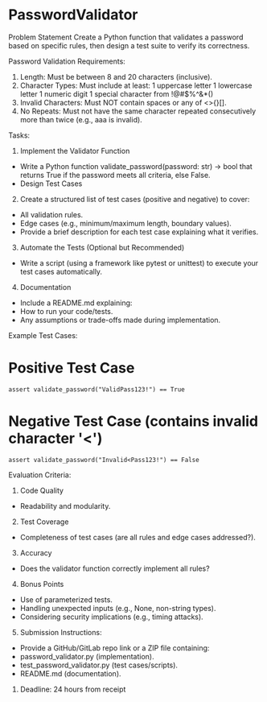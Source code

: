 # PasswordValidator

Problem Statement
Create a Python function that validates a password based on specific rules, then design a test suite to verify its correctness.


Password Validation Requirements:
1. Length: Must be between 8 and 20 characters (inclusive).
2. Character Types: Must include at least:
	1 uppercase letter
	1 lowercase letter
	1 numeric digit
	1 special character from !@#$%^&*()
3. Invalid Characters: Must NOT contain spaces or any of <>{}[].
4. No Repeats: Must not have the same character repeated consecutively more than twice (e.g., aaa is invalid).
   
Tasks:
1. Implement the Validator Function
- Write a Python function validate_password(password: str) -> bool that returns True if the password meets all criteria, else False.
- Design Test Cases
2. Create a structured list of test cases (positive and negative) to cover:
- All validation rules.
- Edge cases (e.g., minimum/maximum length, boundary values).
- Provide a brief description for each test case explaining what it verifies.
3. Automate the Tests (Optional but Recommended)
- Write a script (using a framework like pytest or unittest) to execute your test cases automatically.
4. Documentation
- Include a README.md explaining:
- How to run your code/tests.
- Any assumptions or trade-offs made during implementation.

Example Test Cases:

# Positive Test Case 

	assert validate_password("ValidPass123!") == True 

# Negative Test Case (contains invalid character '<') 

	assert validate_password("Invalid<Pass123!") == False



Evaluation Criteria:

1. Code Quality
- Readability and modularity.
2. Test Coverage
- Completeness of test cases (are all rules and edge cases addressed?).
3. Accuracy
- Does the validator function correctly implement all rules?
4. Bonus Points
- Use of parameterized tests.
- Handling unexpected inputs (e.g., None, non-string types).
- Considering security implications (e.g., timing attacks).
5. Submission Instructions:
- Provide a GitHub/GitLab repo link or a ZIP file containing:
- password_validator.py (implementation).
- test_password_validator.py (test cases/scripts).
- README.md (documentation).
1. Deadline: 24 hours from receipt

